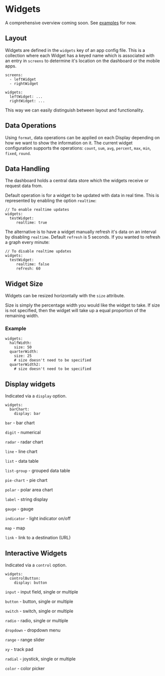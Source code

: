 # Widgets

A comprehensive overview coming soon. See [examples](examples.md) for now.


## Layout

Widgets are defined in the `widgets` key of an app config file. This is a collection where each Widget has a keyed name which is associated with an entry in `screens` to determine it's location on the dashboard or the mobile apps.

```
screens:
  - leftWidget
  - rightWidget

widgets:
  leftWidget: ...
  rightWidget: ...
```

This way we can easily distinguish between layout and functionality.

## Data Operations

Using `format`, data operations can be applied on each Display depending on how we want to show the information on it. The current widget configuration supports the operations: `count`, `sum`, `avg`, `percent`, `max`, `min`, `fixed`, `round`.

## Data Handling
The dashboard holds a central data store which the widgets receive or request data from.

Default operation is for a widget to be updated with data in real time. This is represented by enabling the option `realtime`:

```
// To enable realtime updates
widgets:
  testWidget:
     realtime: true
```

The alternative is to have a widget manually refresh it's data on an interval by disabling `realtime`. Default `refresh` is 5 seconds. If you wanted to refresh a graph every minute:

```
// To disable realtime updates
widgets:
  testWidget:
     realtime: false
     refresh: 60
```

## Widget Size

Widgets can be resized horizontally with the `size` attribute.

Size is simply the percentage width you would like the widget to take. If size is not specified, then the widget will take up a equal proportion of the remaining width.

### Example
```
widgets:
  halfWidth:
    size: 50
  quarterWidth:
    size: 25
    # size doesn't need to be specified
  quarterWidth2:
    # size doesn't need to be specified
```

## Display widgets
Indicated via a `display` option.

```
widgets:
  barChart:
    display: bar
```

`bar` - bar chart

`digit` - numerical

`radar` - radar chart

`line` - line chart

`list` - data table

`list-group` - grouped data table

`pie-chart` - pie chart

`polar` - polar area chart

`label` - string display

`gauge` - gauge

`indicator` -  light indicator on/off

`map` - map

`link` - link to a destination (URL)

## Interactive Widgets
Indicated via a `control` option.

```
widgets:
  controlButton:
    display: button
```


`input` - input field, single or multiple

`button` - button, single or multiple

`switch` - switch, single or multiple

`radio` - radio, single or multiple

`dropdown` - dropdown menu

`range` - range slider

`xy` - track pad

`radial` - joystick, single or multiple

`color` - color picker
